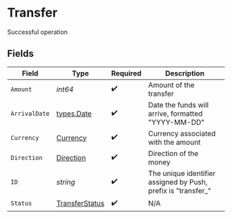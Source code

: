 # Transfer

Successful operation


## Fields

| Field                                                         | Type                                                          | Required                                                      | Description                                                   |
| ------------------------------------------------------------- | ------------------------------------------------------------- | ------------------------------------------------------------- | ------------------------------------------------------------- |
| `Amount`                                                      | *int64*                                                       | :heavy_check_mark:                                            | Amount of the transfer                                        |
| `ArrivalDate`                                                 | [types.Date](../../types/date.md)                             | :heavy_check_mark:                                            | Date the funds will arrive, formatted "YYYY-MM-DD"            |
| `Currency`                                                    | [Currency](../../models/shared/currency.md)                   | :heavy_check_mark:                                            | Currency associated with the amount                           |
| `Direction`                                                   | [Direction](../../models/shared/direction.md)                 | :heavy_check_mark:                                            | Direction of the money                                        |
| `ID`                                                          | *string*                                                      | :heavy_check_mark:                                            | The unique identifier assigned by Push, prefix is "transfer_" |
| `Status`                                                      | [TransferStatus](../../models/shared/transferstatus.md)       | :heavy_check_mark:                                            | N/A                                                           |